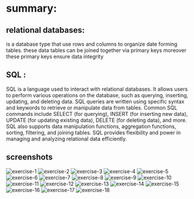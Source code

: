 # summary:
## relational databases:
is a database type that use rows and columns to organize date forming tables.
these data tables can be joined together via primary keys moreover these primary keys ensure data integrity 



## SQL :
  SQL is a language used to interact with relational databases.
  It allows users to perform various operations on the database, such as querying, inserting, updating, and deleting data.
  SQL queries are written using specific syntax and keywords to retrieve or manipulate data from tables.
  Common SQL commands include SELECT (for querying), INSERT (for inserting new data), UPDATE (for updating existing data), DELETE (for deleting data), and more.
  SQL also supports data manipulation functions, aggregation functions, sorting, filtering, and joining tables.
  SQL provides flexibility and power in managing and analyzing relational data efficiently.

## screenshots
![exercise-1](sql-screenshots/ex-1.png)
![exercise-2](sql-screenshots/ex-2.png)
![exercise-3](sql-screenshots/ex-3.png)
![exercise-4](sql-screenshots/ex-4.png)
![exercise-5](sql-screenshots/ex-5.png)
![exercise-6](sql-screenshots/ex-6.png)
![exercise-7](sql-screenshots/ex-7.png)
![exercise-8](sql-screenshots/ex-8.png)
![exercise-9](sql-screenshots/ex-9.png)
![exercise-10](sql-screenshots/ex-10.png)
![exercise-11](sql-screenshots/ex-11.png)
![exercise-12](sql-screenshots/ex-12.png)
![exercise-13](sql-screenshots/ex-13.png)
![exercise-14](sql-screenshots/ex-14.png)
![exercise-15](sql-screenshots/ex-15.png)
![exercise-16](sql-screenshots/ex-16.png)
![exercise-17](sql-screenshots/ex-17.png)
![exercise-18](sql-screenshots/ex-18.png)
